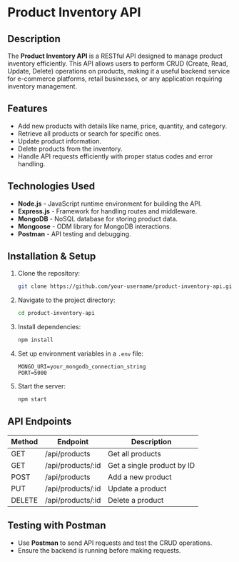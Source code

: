 # Product Inventory API

## Description

The **Product Inventory API** is a RESTful API designed to manage product inventory efficiently. This API allows users to perform CRUD (Create, Read, Update, Delete) operations on products, making it a useful backend service for e-commerce platforms, retail businesses, or any application requiring inventory management.

## Features

- Add new products with details like name, price, quantity, and category.
- Retrieve all products or search for specific ones.
- Update product information.
- Delete products from the inventory.
- Handle API requests efficiently with proper status codes and error handling.

## Technologies Used

- **Node.js** - JavaScript runtime environment for building the API.
- **Express.js** - Framework for handling routes and middleware.
- **MongoDB** - NoSQL database for storing product data.
- **Mongoose** - ODM library for MongoDB interactions.
- **Postman** - API testing and debugging.

## Installation & Setup

1. Clone the repository:
   ```sh
   git clone https://github.com/your-username/product-inventory-api.git
   ```
2. Navigate to the project directory:
   ```sh
   cd product-inventory-api
   ```
3. Install dependencies:
   ```sh
   npm install
   ```
4. Set up environment variables in a `.env` file:
   ```env
   MONGO_URI=your_mongodb_connection_string
   PORT=5000
   ```
5. Start the server:
   ```sh
   npm start
   ```

## API Endpoints

| Method | Endpoint          | Description                |
| ------ | ----------------- | -------------------------- |
| GET    | /api/products     | Get all products           |
| GET    | /api/products/:id | Get a single product by ID |
| POST   | /api/products     | Add a new product          |
| PUT    | /api/products/:id | Update a product           |
| DELETE | /api/products/:id | Delete a product           |

## Testing with Postman

- Use **Postman** to send API requests and test the CRUD operations.
- Ensure the backend is running before making requests.




